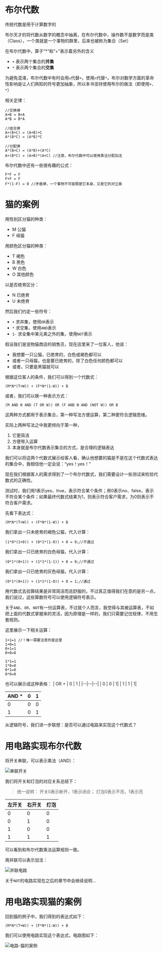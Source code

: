 # 布尔代数
传统代数是用于计算数字的

布尔天才的将代数从数字的概念中抽离，在布尔代数中，操作数不是数字而是类（Class），一个类就是一个事物的群里，后来也被称为集合（Set）

在布尔代数中，算子“*”和“+”表示着另外的含义
- `+` 表示两个集合的**并集**
- `*` 表示两个集合的**交集**

为避免混淆，布尔代数中有时会用`∪`代替`+`，使用`∩`代替`*`。布尔对数学方面的革命性影响是让人们熟知的符号更加抽象，所以本书坚持使用布尔的做法（即使用`+`、`*`）

相关定律：
```
//交换律
A+B = B+A
A*B = B*A

//结合律
A+(B+C) = (A+B)+C
A*(B*C) = (A*B)*C

//分配律
A*(B+C) = (A*B)+(A*C) 
A+(B*C) = (A+B)*(A+C) //注意，布尔代数中可以使用乘法分配加法
```

布尔代数中还有一些很有趣的公式：
```
F*F = F
F+F = F
F*(1-F) = 0 //矛盾律，一个事物不可能既是它本身，又是它的对立面
```

# 猫的案例
用性别区分猫的种类：
- M 公猫
- F 母猫

用颜色区分猫的种类：
- T 褐色
- B 黑色
- W 白色
- O 其他颜色

以是否绝育区分：
- N 已绝育
- U 未绝育

然后我们约定一些符号：
- `+` 求并集，使用`OR`表示
- `*` 求交集，使用`AND`表示
- `1-` 求全集中某元素之外的集，使用`NOT`表示

假设我们是宠物猫商店的销售员，现在店里来了一位客人，他说：
- 我想要一只公猫，已绝育的，白色或褐色都可以
- 或者一只母猫，也是要已绝育的，除了白色任何颜色都可以
- 或者，只要是黑猫就可以

根据这位客人的条件，我们可以得到一个代数式：
```
(M*N*(T+W)) + (F*N*(1-W)) + B
```

或者，我们可以换一种表示方式：
```
(M AND N AND (T OR W)) OR (F AND N AND (NOT W)) OR B
```

这两种方式都用于表示集合，第一种写法方便运算，第二种更符合逻辑思维。

实际上两种写法之中我更倾向于第一种，
1. 它更简洁
2. 方便带入运算
3. 本身就是布尔代数表示集合的方式，是合理的逻辑表达

我们可以将这两个代数式展示给客人看，确认他想要的猫是不是在这个代数式表达的集合中，我相信他一定会说：“yes！yes！”

现在我们根据客人的需求得到了一个布尔代数式，我们需要设计一些测试来检验代数式的正确性。

测试时，我们用1表示yes、true，表示符合某个条件；用0表示no、false，表示不符合某个条件；如果最终代数式结果为1，则表示符合客户需求，为0则表示不符合客户需求。

先看下表达式：
```
(M*N*(T+W)) + (F*N*(1-W)) + B
```

我们拿出一只未绝育的褐色公猫，代入计算：
```
(1*0*(1+0)) + (0*1*(1-0)) + 0 = 0;//不通过
```

我们拿出一只已绝育的白色母猫，代入计算：
```
(0*1*(0+1)) + (1*1*(1-1)) + 0 = 0;//不通过
```

我们拿出一只已绝育的灰色母猫，代入计算：
```
(0*1*(0+1)) + (1*1*(1-0)) + 0 = 1;//通过
```

用代数式去验算结果是非常简洁而且舒服的，不过真正值得我们在意的是另一点，我们说过，这些算数符号可以使用逻辑符号表示。

关于`AND`、`OR`、`NOT`有一份运算表，不过就个人而言，我觉得与其被运算表，不如把上面的代数式掌握来的灵活，因为原理是一样的，我们只需要记住规律，不用生套规则。

这里展示一下相关运算：
```
1+1=1 //！唯一需要注意的是这里
1+0=1
0+1=1
0+0=0

1*1=1
1*0=0
0*1=0
0*0=0
```

也可以展示成这种表格：
| OR + | 0 | 1 |
|--|--|--|
| 0 | 0 | 1|
| 1 | 1 | 1|

| AND * | 0 | 1 |
|--|--|--|
| 0 | 0 | 0|
| 1 | 0 | 1|

从逻辑符号，我们进一步联想：是否可以通过电路来实现这个代数式？

# 用电路实现布尔代数
将开关串联，可以表示乘法（AND）：

![串联开关](https://pic.imgdb.cn/item/6180c6cd2ab3f51d916acdb2.jpg)

我们将开关和灯泡的对应关系总结下：

> 统一说明：
> 开关0表示断开，1表示闭合；
> 灯泡0表示不亮，1表示亮

| 左开关 | 右开关 | 灯泡 | 
| -- | -- | -- |
| 0 | 0 | 0 |
| 0 | 1 | 0 |
| 1 | 0 | 0 |
| 1 | 1 | 1 |

可以看到和布尔代数乘法运算规则一致。

用并联可以表示加法：

![并联电路](https://pic.imgdb.cn/item/6180c90d2ab3f51d916cf91c.jpg)

关于`NOT`的电路实现在之后的章节中会继续说明...

# 用电路实现猫的案例
回到猫的例子中，我们得到的表达式如下：
```
(M*N*(T+W)) + (F*N*(1-W)) + B
```

我们可以使用电路实现这个表达式，电路图如下：

![电路-猫的案例](https://pic.imgdb.cn/item/6180c9e92ab3f51d916dc5d9.jpg)